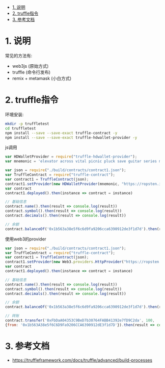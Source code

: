 <!-- TOC -->

- [1. 说明](#1-说明)
- [2. truffle指令](#2-truffle指令)
- [3. 参考文档](#3-参考文档)

<!-- /TOC -->


<a id="markdown-1-说明" name="1-说明"></a>
# 1. 说明

常见的方法有:

* web3js (原始方式)
* truffle (命令行发布)
* remix + metamask (小白方式)


<a id="markdown-2-truffle指令" name="2-truffle指令"></a>
# 2. truffle指令

环境安装:
```bash
mkdir -p truffletest
cd truffletest
npm install --save --save-exact truffle-contract -y
npm install --save --save-exact truffle-hdwallet-provider -y

```

js调用
```js
var HDWalletProvider = require("truffle-hdwallet-provider");
var mnemonic = 'elevator across vital picnic pluck save guitar series matter purse rude brave'

var json = require("./build/contracts/contract1.json");
var TruffleContract = require("truffle-contract");
var contract1 = TruffleContract(json);
contract1.setProvider(new HDWalletProvider(mnemonic, "https://ropsten.infura.io/v3/50a4afb18ee44d649ad9548c1828ca79"));
var contract
contract1.deployed().then(instance => contract = instance)

// 基础信息
contract.name().then(result => console.log(result))
contract.symbol().then(result => console.log(result))
contract.decimals().then(result => console.log(result))

// 余额
contract.balanceOf('0x1b563a38e5f6c6d9fa9206cca6390912de3f1d7d').then(result => console.log(result.toString()))
```

使用web3的provider
```js
var json = require("./build/contracts/contract1.json");
var TruffleContract = require("truffle-contract");
var contract1 = TruffleContract(json);
contract1.setProvider(new Web3.providers.HttpProvider("https://ropsten.infura.io/v3/50a4afb18ee44d649ad9548c1828ca79"));
var contract
contract1.deployed().then(instance => contract = instance)

// 基础信息
contract.name().then(result => console.log(result))
contract.symbol().then(result => console.log(result))
contract.decimals().then(result => console.log(result))

// 余额
contract.balanceOf('0x1b563a38e5f6c6d9fa9206cca6390912de3f1d7d').then(result => console.log(result.toString()))

// 转账
contract.transfer('0xFbDaA04353C9BeD7b30764FABB41392e7fD9C2da', 100, 
{from: '0x1b563A38e5f6C6D9Fa9206CCA6390912dE3f1d7D'}).then(result => console.log(result))
```


<a id="markdown-3-参考文档" name="3-参考文档"></a>
# 3. 参考文档

* https://truffleframework.com/docs/truffle/advanced/build-processes
